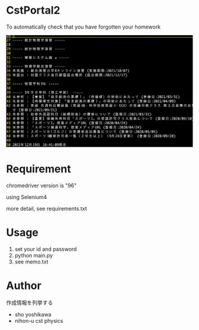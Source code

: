# CstPortal2
To automatically check that you have forgotten your homework

![image](images/image.png)

# Requirement
chromedriver version is "96"

using Selenium4

more detail, see requirements.txt

# Usage
1. set your id and password
2. python main.py
3. see memo.txt

# Author

作成情報を列挙する

* sho yoshikawa
* nihon-u cst physics
